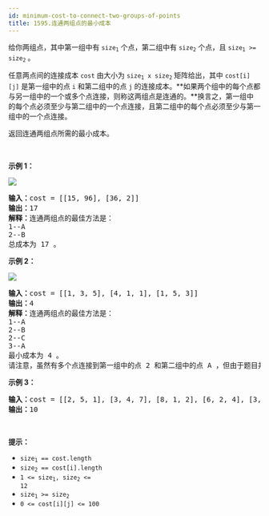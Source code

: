 ```yaml
---
id: minimum-cost-to-connect-two-groups-of-points
title: 1595.连通两组点的最小成本
---
```

给你两组点，其中第一组中有 <code>size<sub>1</sub></code> 个点，第二组中有 <code>size<sub>2</sub></code> 个点，且 <code>size<sub>1</sub> &gt;= size<sub>2</sub></code> 。

任意两点间的连接成本 <code>cost</code> 由大小为 <code>size<sub>1</sub> x size<sub>2</sub></code> 矩阵给出，其中 <code>cost[i][j]</code> 是第一组中的点 <code>i</code> 和第二组中的点 <code>j</code> 的连接成本。**如果两个组中的每个点都与另一组中的一个或多个点连接，则称这两组点是连通的。**换言之，第一组中的每个点必须至少与第二组中的一个点连接，且第二组中的每个点必须至少与第一组中的一个点连接。

返回连通两组点所需的最小成本。

 

**示例 1：**

![](https://assets.leetcode-cn.com/aliyun-lc-upload/uploads/2020/09/20/ex1.jpg)


<pre><strong>输入：</strong>cost = [[15, 96], [36, 2]]<br/><strong>输出：</strong>17<br/><strong>解释：</strong>连通两组点的最佳方法是：<br/>1--A<br/>2--B<br/>总成本为 17 。<br/></pre>

**示例 2：**

![](https://assets.leetcode-cn.com/aliyun-lc-upload/uploads/2020/09/20/ex2.jpg)


<pre><strong>输入：</strong>cost = [[1, 3, 5], [4, 1, 1], [1, 5, 3]]<br/><strong>输出：</strong>4<br/><strong>解释：</strong>连通两组点的最佳方法是：<br/>1--A<br/>2--B<br/>2--C<br/>3--A<br/>最小成本为 4 。<br/>请注意，虽然有多个点连接到第一组中的点 2 和第二组中的点 A ，但由于题目并不限制连接点的数目，所以只需要关心最低总成本。</pre>

**示例 3：**


<pre><strong>输入：</strong>cost = [[2, 5, 1], [3, 4, 7], [8, 1, 2], [6, 2, 4], [3, 8, 8]]<br/><strong>输出：</strong>10<br/></pre>

 

**提示：**


- <code>size<sub>1</sub> == cost.length</code>
- <code>size<sub>2</sub> == cost[i].length</code>
- <code>1 &lt;= size<sub>1</sub>, size<sub>2</sub> &lt;= 12</code>
- <code>size<sub>1</sub> &gt;= size<sub>2</sub></code>
- <code>0 &lt;= cost[i][j] &lt;= 100</code>
